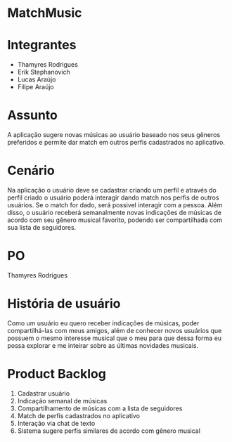 # MatchMusic

# Integrantes
- Thamyres Rodrigues 
- Erik Stephanovich
- Lucas Araújo
- Filipe Araújo

# Assunto
A aplicação sugere novas músicas ao usuário baseado nos seus gêneros preferidos e permite dar match em outros perfis cadastrados no aplicativo.

# Cenário
Na aplicação o usuário deve se cadastrar criando um perfil e através do perfil criado o usuário poderá interagir dando match nos perfis de outros usuários. Se o match for dado, será possivel interagir com a pessoa. Além disso, o usuário receberá semanalmente novas indicações de músicas de acordo com seu gênero musical favorito, podendo ser compartilhada com sua lista de seguidores.

# PO
Thamyres Rodrigues 

# História de usuário
Como um usuário eu quero receber indicações de músicas, poder compartilhá-las com meus amigos, além de conhecer novos usuários que possuem o mesmo interesse musical que o meu para que dessa forma eu possa explorar e me inteirar sobre as últimas novidades musicais.

# Product Backlog
1. Cadastrar usuário
2. Indicação semanal de músicas
3. Compartilhamento de músicas com a lista de seguidores
4. Match de perfis cadastrados no aplicativo
5. Interação via chat de texto
6. Sistema sugere perfis similares de acordo com gênero musical 
